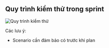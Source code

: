 ## Quy trình kiểm thử trong sprint

![Quy trình kiểm thử](https://user-images.githubusercontent.com/19303210/122023902-2adf7780-cdf2-11eb-9aa7-365b299fd753.png)

Các lưu ý:
* Scenario cần đảm bảo có trước khi plan
